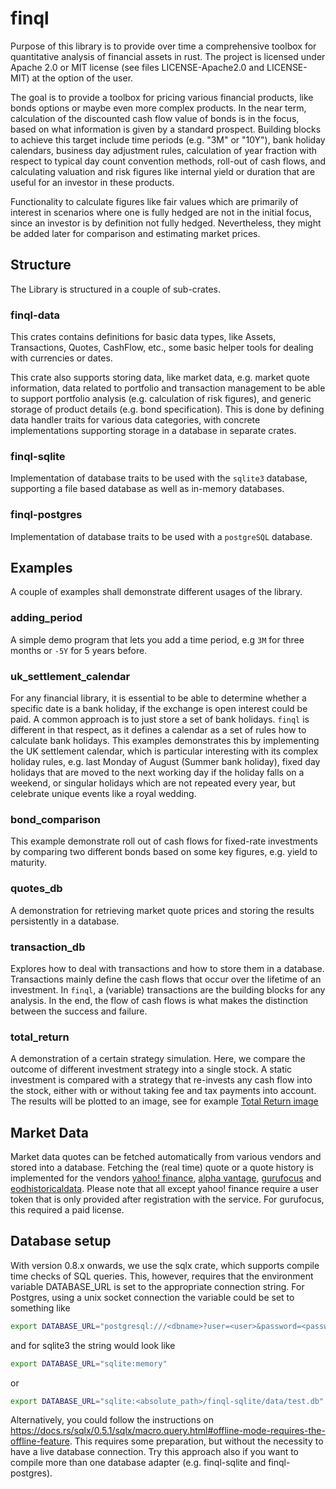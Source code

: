 # finql

Purpose of this library is to provide over time a comprehensive toolbox for
quantitative analysis of financial assets in rust. The project is licensed under
Apache 2.0 or MIT license (see files LICENSE-Apache2.0 and LICENSE-MIT) at the
option of the user.

The goal is to provide a toolbox for pricing various financial products, like
bonds options or maybe even more complex products. In the near term, calculation
of the discounted cash flow value of bonds is in the focus, based on what
information is given by a standard prospect. Building blocks to achieve this
target include time periods (e.g. "3M" or "10Y"), bank holiday calendars,
business day adjustment rules, calculation of year fraction with respect to
typical day count convention methods, roll-out of cash flows, and calculating
valuation and risk figures like internal yield or duration that are useful for
an investor in these products. 

Functionality to calculate figures like fair values which are primarily
of interest in scenarios where one is fully hedged are not in the initial focus,
since an investor is by definition not fully hedged. Nevertheless, they might be
added later for comparison and estimating market prices.

## Structure

The Library is structured in a couple of sub-crates.

### finql-data

This crates contains definitions for basic data types, like Assets, Transactions,
Quotes, CashFlow, etc., some basic helper tools for dealing with currencies or
dates.

This crate also supports storing data, like market data, e.g. market quote
information, data related to portfolio and transaction management to be able to
support portfolio analysis (e.g. calculation of risk figures), and generic
storage of product details (e.g. bond specification). This is done by defining
data handler traits for various data categories, with concrete implementations
supporting storage in a database in separate crates.

### finql-sqlite

Implementation of database traits to be used with the `sqlite3` database,
supporting a file based database as well as in-memory databases.

### finql-postgres

Implementation of database traits to be used with a `postgreSQL` database.

## Examples

A couple of examples shall demonstrate different usages of the library.

### adding_period

A simple demo program that lets you add a time period, e.g `3M` for three months
or `-5Y` for 5 years before.

### uk_settlement_calendar

For any financial library, it is essential to be able to determine whether a 
specific date is a bank holiday, if the exchange is open interest could be paid.
A common approach is to just store a set of bank holidays. `finql` is different in 
that respect, as it defines a calendar as a set of rules how to calculate bank 
holidays. This examples demonstrates this by implementing the UK settlement 
calendar, which is particular interesting with its complex holiday rules, e.g. 
last Monday of August (Summer bank holiday), fixed day holidays that are moved
to the next working day if the holiday falls on a weekend, or singular holidays
which are not repeated every year, but celebrate unique events like a royal wedding.

### bond_comparison

This example demonstrate roll out of cash flows for fixed-rate investments by 
comparing two different bonds based on some key figures, e.g. yield to maturity.

### quotes_db

A demonstration for retrieving market quote prices and storing the results 
persistently in a database.

### transaction_db

Explores how to deal with transactions and how to store them in a database. 
Transactions mainly define the cash flows that occur over the lifetime of an
investment. In `finql`, a (variable) transactions are the building 
blocks for any analysis. In the end, the flow of cash flows is what makes the 
distinction between the success and failure. 

### total_return 

A demonstration of a certain strategy simulation. Here, we compare the outcome
of different investment strategy into a single stock. A static investment is 
compared with a strategy that re-invests any cash flow into the stock, either
with or without taking fee and tax payments into account. The results will be
plotted to an image, see for example [Total Return image](../strategies.png)

## Market Data

Market data quotes can be fetched automatically from various vendors and stored into a database. 
Fetching the (real time) quote or a quote history is implemented for the vendors 
[yahoo! finance](https://finance.yahoo.com/),
[alpha vantage](https://www.alphavantage.co/), 
[gurufocus](https://www.gurufocus.com/new_index/) and 
[eodhistoricaldata](https://eodhistoricaldata.com/). Please note that all except yahoo! finance 
require a user token that is only provided after registration with the service. For gurufocus,
this required a paid license.

## Database setup
With version 0.8.x onwards, we use the sqlx crate, which supports compile time checks of SQL
queries. This, however, requires that the environment variable DATABASE_URL is set to the 
appropriate connection string. For Postgres, using a unix socket connection the variable
could be set to something like

```bash
export DATABASE_URL="postgresql:///<dbname>?user=<user>&password=<password>&ssl=false"
```

and for sqlite3 the string would look like

```bash
export DATABASE_URL="sqlite:memory"
```

or 

```bash
export DATABASE_URL="sqlite:<absolute_path>/finql-sqlite/data/test.db"
```

Alternatively, you could follow the instructions on 
https://docs.rs/sqlx/0.5.1/sqlx/macro.query.html#offline-mode-requires-the-offline-feature.
This requires some preparation, but without the necessity to have a live database connection. Try 
this approach also if you want to compile more than one database adapter (e.g. finql-sqlite 
and finql-postgres).
